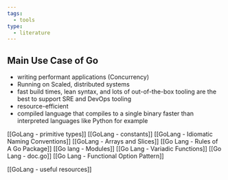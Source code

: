```yaml
---
tags:
  - tools
type:
  - literature
---
```

## Main Use Case of Go

- writing performant applications (Concurrency)
- Running on Scaled, distributed systems
- fast build times, lean syntax, and lots of out-of-the-box tooling are the best to support SRE and DevOps tooling
- resource-efficient  
- compiled language that compiles to a single binary faster than interpreted languages like Python for example

[[GoLang - primitive types]]
[[GoLang - constants]]
[[GoLang - Idiomatic Naming Conventions]]
[[GoLang - Arrays and Slices]]
[[Go Lang - Rules of A Go Package]]
[[Go lang - Modules]]
[[Go Lang - Variadic Functions]]
[[Go Lang - doc.go]]
[[Go Lang - Functional Option Pattern]]

[[GoLang - useful resources]]

